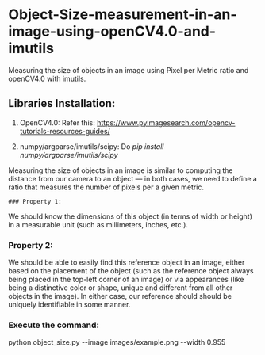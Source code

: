 # Object-Size-measurement-in-an-image-using-openCV4.0-and-imutils
Measuring the size of objects in an image using Pixel per Metric ratio and openCV4.0 with imutils.

## Libraries Installation:

1. OpenCV4.0: Refer this: https://www.pyimagesearch.com/opencv-tutorials-resources-guides/

2. numpy/argparse/imutils/scipy: Do _pip install numpy/argparse/imutils/scipy_

Measuring the size of objects in an image is similar to computing the distance from our camera to an object — in both cases, we need to define a ratio that measures the number of pixels per a given metric.

    ### Property 1: 
We should know the dimensions of this object (in terms of width or height) in a measurable unit (such as millimeters, inches, etc.).
   ### Property 2: 
We should be able to easily find this reference object in an image, either based on the placement of the object (such as the reference object always being placed in the top-left corner of an image) or via appearances (like being a distinctive color or shape, unique and different from all other objects in the image). In either case, our reference should should be uniquely identifiable in some manner.

### Execute the command: 
 python object_size.py --image images/example.png --width 0.955 
